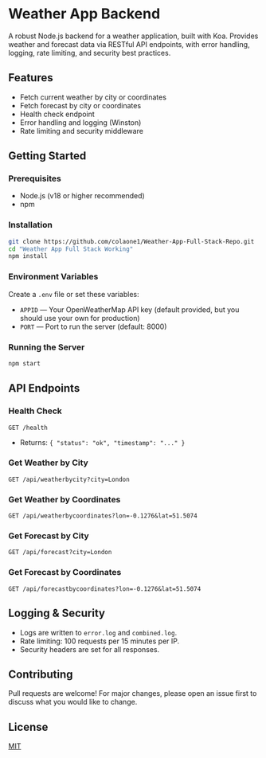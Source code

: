 # Weather App Backend

A robust Node.js backend for a weather application, built with Koa. Provides weather and forecast data via RESTful API endpoints, with error handling, logging, rate limiting, and security best practices.

## Features
- Fetch current weather by city or coordinates
- Fetch forecast by city or coordinates
- Health check endpoint
- Error handling and logging (Winston)
- Rate limiting and security middleware

## Getting Started

### Prerequisites
- Node.js (v18 or higher recommended)
- npm

### Installation
```sh
git clone https://github.com/colaone1/Weather-App-Full-Stack-Repo.git
cd "Weather App Full Stack Working"
npm install
```

### Environment Variables
Create a `.env` file or set these variables:
- `APPID` — Your OpenWeatherMap API key (default provided, but you should use your own for production)
- `PORT` — Port to run the server (default: 8000)

### Running the Server
```sh
npm start
```

## API Endpoints

### Health Check
`GET /health`
- Returns: `{ "status": "ok", "timestamp": "..." }`

### Get Weather by City
`GET /api/weatherbycity?city=London`

### Get Weather by Coordinates
`GET /api/weatherbycoordinates?lon=-0.1276&lat=51.5074`

### Get Forecast by City
`GET /api/forecast?city=London`

### Get Forecast by Coordinates
`GET /api/forecastbycoordinates?lon=-0.1276&lat=51.5074`

## Logging & Security
- Logs are written to `error.log` and `combined.log`.
- Rate limiting: 100 requests per 15 minutes per IP.
- Security headers are set for all responses.

## Contributing
Pull requests are welcome! For major changes, please open an issue first to discuss what you would like to change.

## License
[MIT](LICENSE)
